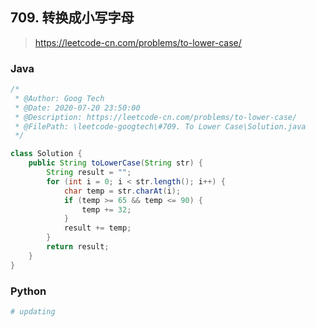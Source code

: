 ## 709. 转换成小写字母
> https://leetcode-cn.com/problems/to-lower-case/


### Java
```java
/*
 * @Author: Goog Tech
 * @Date: 2020-07-20 23:50:00
 * @Description: https://leetcode-cn.com/problems/to-lower-case/
 * @FilePath: \leetcode-googtech\#709. To Lower Case\Solution.java
 */

class Solution {
    public String toLowerCase(String str) {
        String result = "";
        for (int i = 0; i < str.length(); i++) {
            char temp = str.charAt(i);
            if (temp >= 65 && temp <= 90) {
                temp += 32;
            }
            result += temp;
        }
        return result;
    }
}
```

### Python
```python
# updating
```

